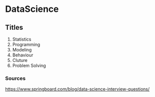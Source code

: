 # DataScience

## Titles
1. Statistics
2. Programming
3. Modeling
4. Behaviour
5. Cluture
6. Problem Solving




### Sources
https://www.springboard.com/blog/data-science-interview-questions/
